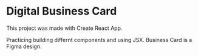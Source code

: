 # Digital Business Card

This project was made with Create React App.

Practicing building differnt components and using JSX.
Business Card is a Figma design.
